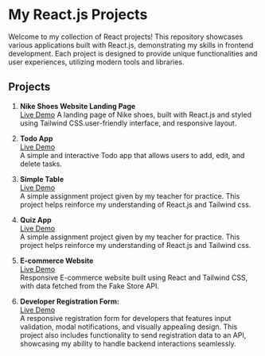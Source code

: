 # My React.js Projects

Welcome to my collection of React projects! This repository showcases various applications built with React.js, demonstrating my skills in frontend development. Each project is designed to provide unique functionalities and user experiences, utilizing modern tools and libraries.


## Projects

1. **Nike Shoes Website Landing Page**  
   [Live Demo](  https://vercel.live/link/nike-website-landing-page-blond.vercel.app?via=deployment-domains-list&p=1  )
    A landing page of Nike shoes, built with React.js and styled using Tailwind CSS.user-friendly interface, and responsive layout.


2. **Todo App**  
   [Live Demo](https://vercel.live/link/todo-app-two-liart-17.vercel.app?via=deployment-domains-list&p=1)  
   A simple and interactive Todo app that allows users to add, edit, and delete tasks.

3. **Simple Table**  
   [Live Demo](https://vercel.live/link/simple-table-gamma.vercel.app?via=project-dashboard-alias-list&p=1)  
   A simple assignment project given by my teacher for practice. This project helps reinforce my understanding of React.js and Tailwind css.

4. **Quiz App**  
   [Live Demo]( https://vercel.live/link/quiz-app-ui-ivory.vercel.app?via=project-dashboard-alias-list&p=1)  
   A simple assignment project given by my teacher for practice. This project helps reinforce my understanding of React.js and Tailwind css.

5. **E-commerce Website**  
   [Live Demo](https://simple-ecommerce-omega.vercel.app/)  
   Responsive E-commerce website built using React and Tailwind CSS, with data fetched from the Fake Store API.

6. **Developer Registration Form:**  
   [Live Demo](https://registration-form-mauve-pi.vercel.app/)  
   A responsive registration form for developers that features input validation, modal notifications, and visually appealing design.
    This project also includes functionality to send registration data to an API, showcasing my ability to handle backend interactions seamlessly.
